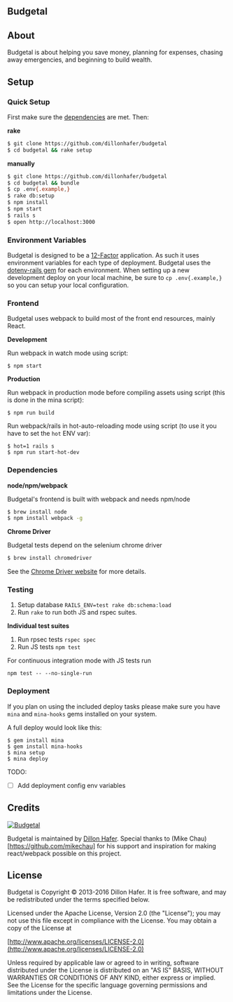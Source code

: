 Budgetal
--------

About
-----

Budgetal is about helping you save money, planning for expenses, chasing away emergencies, and beginning to build wealth.

Setup
-----

### Quick Setup

First make sure the [dependencies](#dependencies) are met. Then:

**rake**

```bash
$ git clone https://github.com/dillonhafer/budgetal
$ cd budgetal && rake setup
```

**manually**

```bash
$ git clone https://github.com/dillonhafer/budgetal
$ cd budgetal && bundle
$ cp .env{.example,}
$ rake db:setup
$ npm install
$ npm start
$ rails s
$ open http://localhost:3000
```

### Environment Variables

Budgetal is designed to be a [12-Factor](http://12factor.net/) application. As such it uses environment variables for each type of deployment. Budgetal uses the [dotenv-rails gem](https://github.com/bkeepers/dotenv) for each environment. When setting up a new development deploy on your local machine, be sure to `cp .env{.example,}` so you can setup your local configuration.

### Frontend

Budgetal uses webpack to build most of the front end resources, mainly React.

**Development**

Run webpack in watch mode using script:

```
$ npm start
```

**Production**

Run webpack in production mode before compiling assets using script (this is done in the mina script):

```
$ npm run build
```

Run webpack/rails in hot-auto-reloading mode using script (to use it you have to set the `hot` ENV var):

```
$ hot=1 rails s
$ npm run start-hot-dev
```

### Dependencies

**node/npm/webpack**

Budgetal's frontend is built with webpack and needs npm/node

```bash
$ brew install node
$ npm install webpack -g
```

**Chrome Driver**

Budgetal tests depend on the selenium chrome driver

```bash
$ brew install chromedriver
```

See the [Chrome Driver website](https://sites.google.com/a/chromium.org/chromedriver/) for more details.

### Testing

1. Setup database `RAILS_ENV=test rake db:schema:load`
2. Run `rake` to run both JS and rspec suites.

**Individual test suites**

1. Run rpsec tests `rspec spec`
2. Run JS tests `npm test`

For continuous integration mode with JS tests run

```
npm test -- --no-single-run
```

### Deployment

If you plan on using the included deploy tasks please make sure you have `mina` and `mina-hooks` gems installed on your system.

A full deploy would look like this:

```
$ gem install mina
$ gem install mina-hooks
$ mina setup
$ mina deploy
```

TODO:
 - [ ] Add deployment config env variables

## Credits

[![Budgetal](https://s3.amazonaws.com/cdn.budgetal.com/b.png)](https://www.budgetal.com)

Budgetal is maintained by [Dillon Hafer](http://www.dillonhafer.com). Special thanks to (Mike Chau)[https://github.com/mikechau] for his support and inspiration for making react/webpack possible on this project.

## License

Budgetal is Copyright © 2013-2016 Dillon Hafer. It is free software, and may be redistributed under the terms specified below.

Licensed under the Apache License, Version 2.0 (the "License");
you may not use this file except in compliance with the License.
You may obtain a copy of the License at

[http://www.apache.org/licenses/LICENSE-2.0](http://www.apache.org/licenses/LICENSE-2.0)

Unless required by applicable law or agreed to in writing, software
distributed under the License is distributed on an "AS IS" BASIS,
WITHOUT WARRANTIES OR CONDITIONS OF ANY KIND, either express or implied.
See the License for the specific language governing permissions and
limitations under the License.
